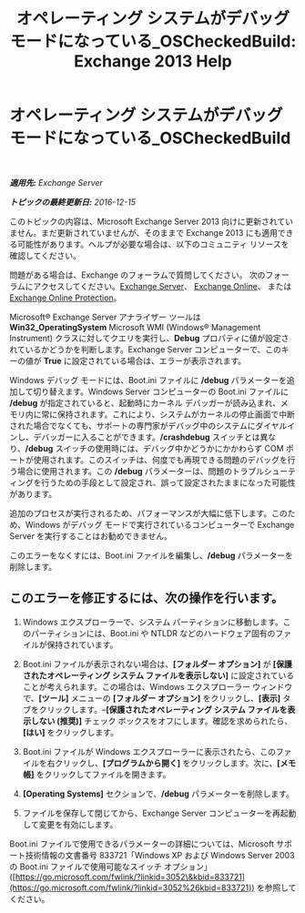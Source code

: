 ﻿---
title: 'オペレーティング システムがデバッグ モードになっている_OSCheckedBuild: Exchange 2013 Help'
TOCTitle: オペレーティング システムがデバッグ モードになっている_OSCheckedBuild
ms:assetid: 93a1380f-1388-494d-8f78-92dfefd069bd
ms:mtpsurl: https://technet.microsoft.com/ja-jp/library/ms.exch.setupreadiness.oscheckedbuild(v=EXCHG.150)
ms:contentKeyID: 48269801
ms.date: 04/24/2018
mtps_version: v=EXCHG.150
ms.translationtype: HT
---

# オペレーティング システムがデバッグ モードになっている\_OSCheckedBuild

 

_**適用先:** Exchange Server_

_**トピックの最終更新日:** 2016-12-15_

このトピックの内容は、Microsoft Exchange Server 2013 向けに更新されていません。まだ更新されていませんが、そのままで Exchange 2013 にも適用できる可能性があります。ヘルプが必要な場合は、以下のコミュニティ リソースを確認してください。

問題がある場合は、Exchange のフォーラムで質問してください。 次のフォーラムにアクセスしてください。[Exchange Server](https://go.microsoft.com/fwlink/p/?linkid=60612)、 [Exchange Online](https://go.microsoft.com/fwlink/p/?linkid=267542)、 または [Exchange Online Protection](https://go.microsoft.com/fwlink/p/?linkid=285351)。

Microsoft® Exchange Server アナライザー ツールは **Win32\_OperatingSystem** Microsoft WMI (Windows® Management Instrument) クラスに対してクエリを実行し、**Debug** プロパティに値が設定されているかどうかを判断します。Exchange Server コンピューターで、このキーの値が **True** に設定されている場合は、エラーが表示されます。

Windows デバッグ モードには、Boot.ini ファイルに **/debug** パラメーターを追加して切り替えます。Windows Server コンピューターの Boot.ini ファイルに **/debug** が指定されていると、起動時にカーネル デバッガーが読み込まれ、メモリ内に常に保持されます。これにより、システムがカーネルの停止画面で中断された場合でなくても、サポートの専門家がデバッグ中のシステムにダイヤルインし、デバッガーに入ることができます。**/crashdebug** スイッチとは異なり、**/debug** スイッチの使用時には、デバッグ中かどうかにかかわらず COM ポートが使用されます。このスイッチは、何度でも再現できる問題のデバッグを行う場合に使用されます。この **/debug** パラメーターは、問題のトラブルシューティングを行うための手段として設定され、誤って設定されたままになった可能性があります。

追加のプロセスが実行されるため、パフォーマンスが大幅に低下します。このため、Windows がデバッグ モードで実行されているコンピューターで Exchange Server を実行することはお勧めできません。

このエラーをなくすには、Boot.ini ファイルを編集し、**/debug** パラメーターを削除します。

## このエラーを修正するには、次の操作を行います。

1.  Windows エクスプローラーで、システム パーティションに移動します。このパーティションには、Boot.ini や NTLDR などのハードウェア固有のファイルが保持されています。

2.  Boot.ini ファイルが表示されない場合は、**\[フォルダー オプション\]** が **\[保護されたオペレーティング システム ファイルを表示しない\]** に設定されていることが考えられます。この場合は、Windows エクスプローラー ウィンドウで、**\[ツール\]** メニューの **\[フォルダー オプション\]** をクリックし、**\[表示\]** タブをクリックします。–**\[保護されたオペレーティング システム ファイルを表示しない (推奨)\]** チェック ボックスをオフにします。確認を求められたら、**\[はい\]** をクリックします。

3.  Boot.ini ファイルが Windows エクスプローラーに表示されたら、このファイルを右クリックし、**\[プログラムから開く\]** をクリックします。次に、**\[メモ帳\]** をクリックしてファイルを開きます。

4.  **\[Operating Systems\]** セクションで、**/debug** パラメーターを削除します。

5.  ファイルを保存して閉じてから、Exchange Server コンピューターを再起動して変更を有効にします。

Boot.ini ファイルで使用できるパラメーターの詳細については、Microsoft サポート技術情報の文書番号 833721「Windows XP および Windows Server 2003 の Boot.ini ファイルで使用可能なスイッチ オプション」([https://go.microsoft.com/fwlink/?linkid=3052\&kbid=833721](https://go.microsoft.com/fwlink/?linkid=3052%26kbid=833721)) を参照してください。

